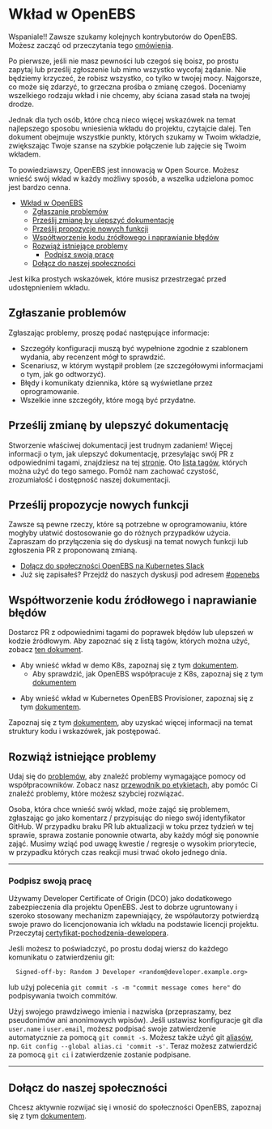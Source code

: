 # Wkład w OpenEBS

Wspaniale!! Zawsze szukamy kolejnych kontrybutorów do OpenEBS. Możesz zacząć od przeczytania tego [omówienia](./contrib/design/README.md).

Po pierwsze, jeśli nie masz pewności lub czegoś się boisz, po prostu zapytaj lub prześlij zgłoszenie lub mimo wszystko wycofaj żądanie. Nie będziemy krzyczeć, że robisz wszystko, co tylko w twojej mocy. Najgorsze, co może się zdarzyć, to grzeczna prośba o zmianę czegoś. Doceniamy wszelkiego rodzaju wkład i nie chcemy, aby ściana zasad stała na twojej drodze.

Jednak dla tych osób, które chcą nieco więcej wskazówek na temat najlepszego sposobu wniesienia wkładu do projektu, czytajcie dalej. Ten dokument obejmuje wszystkie punkty, których szukamy w Twoim wkładzie, zwiększając Twoje szanse na szybkie połączenie lub zajęcie się Twoim wkładem.

To powiedziawszy, OpenEBS jest innowacją w Open Source. Możesz wnieść swój wkład w każdy możliwy sposób, a wszelka udzielona pomoc jest bardzo cenna.

- [Wkład w OpenEBS](#wkład-w-openebs)
  - [Zgłaszanie problemów](#zgłaszanie-problemów)
  - [Prześlij zmianę by ulepszyć dokumentację](#prześlij-zmianę-by-ulepszyć-dokumentację)
  - [Prześlij propozycje nowych funkcji](#prześlij-propozycje-nowych-funkcji)
  - [Współtworzenie kodu źródłowego i naprawianie błędów](#współtworzenie-kodu-źródłowego-i-naprawianie-błędów)
  - [Rozwiąż istniejące problemy](#rozwiąż-istniejące-problemy)
    - [Podpisz swoją pracę](#podpisz-swoją-pracę)
  - [Dołącz do naszej społeczności](#dołącz-do-naszej-społeczności)

Jest kilka prostych wskazówek, które musisz przestrzegać przed udostępnieniem wkładu.

## Zgłaszanie problemów

Zgłaszając problemy, proszę podać następujące informacje:
- Szczegóły konfiguracji muszą być wypełnione zgodnie z szablonem wydania, aby recenzent mógł to sprawdzić.
- Scenariusz, w którym wystąpił problem (ze szczegółowymi informacjami o tym, jak go odtworzyć).
- Błędy i komunikaty dziennika, które są wyświetlane przez oprogramowanie.
- Wszelkie inne szczegóły, które mogą być przydatne.

## Prześlij zmianę by ulepszyć dokumentację

Stworzenie właściwej dokumentacji jest trudnym zadaniem! Więcej informacji o tym, jak ulepszyć dokumentację, przesyłając swój PR z odpowiednimi tagami, znajdziesz na tej [stronie](./contrib/CONTRIBUTING-TO-DEVELOPER-DOC.md). Oto [lista tagów](./contrib/labels-of-issues.md), których można użyć do tego samego. Pomóż nam zachować czystość, zrozumiałość i dostępność naszej dokumentacji.

## Prześlij propozycje nowych funkcji

Zawsze są pewne rzeczy, które są potrzebne w oprogramowaniu, które mogłyby ułatwić dostosowanie go do różnych przypadków użycia. Zapraszam do przyłączenia się do dyskusji na temat nowych funkcji lub zgłoszenia PR z proponowaną zmianą.

- [Dołącz do społeczności OpenEBS na Kubernetes Slack](https://kubernetes.slack.com)
- Już się zapisałeś? Przejdź do naszych dyskusji pod adresem [#openebs](https://kubernetes.slack.com/messages/openebs/)

## Współtworzenie kodu źródłowego i naprawianie błędów

Dostarcz PR z odpowiednimi tagami do poprawek błędów lub ulepszeń w kodzie źródłowym. Aby zapoznać się z listą tagów, których można użyć, zobacz [ten dokument](./contrib/labels-of-issues.md).

* Aby wnieść wkład w demo K8s, zapoznaj się z tym [dokumentem](./contrib/CONTRIBUTING-TO-K8S-DEMO.md).
    - Aby sprawdzić, jak OpenEBS współpracuje z K8s, zapoznaj się z tym [dokumentem](https://openebs.io/docs)
- Aby wnieść wkład w Kubernetes OpenEBS Provisioner, zapoznaj się z tym [dokumentem](./contrib/CONTRIBUTING-TO-KUBERNETES-OPENEBS-PROVISIONER.md).
    
Zapoznaj się z tym [dokumentem](./contrib/design/code-structuring.md), aby uzyskać więcej informacji na temat struktury kodu i wskazówek, jak postępować.

## Rozwiąż istniejące problemy
Udaj się do [problemów](https://github.com/openebs/openebs/issues), aby znaleźć problemy wymagające pomocy od współpracowników. Zobacz nasz [przewodnik po etykietach](./contrib/labels-of-issues.md), aby pomóc Ci znaleźć problemy, które możesz szybciej rozwiązać.

Osoba, która chce wnieść swój wkład, może zająć się problemem, zgłaszając go jako komentarz / przypisując do niego swój identyfikator GitHub. W przypadku braku PR lub aktualizacji w toku przez tydzień w tej sprawie, sprawa zostanie ponownie otwarta, aby każdy mógł się ponownie zająć. Musimy wziąć pod uwagę kwestie / regresje o wysokim priorytecie, w przypadku których czas reakcji musi trwać około jednego dnia.

---
### Podpisz swoją pracę

Używamy Developer Certificate of Origin (DCO) jako dodatkowego zabezpieczenia dla projektu OpenEBS. Jest to dobrze ugruntowany i szeroko stosowany mechanizm zapewniający, że współautorzy potwierdzą swoje prawo do licencjonowania ich wkładu na podstawie licencji projektu. Przeczytaj [certyfikat-pochodzenia-dewelopera](./contribute/developer-certificate-of-origin).

Jeśli możesz to poświadczyć, po prostu dodaj wiersz do każdego komunikatu o zatwierdzeniu git:

````
  Signed-off-by: Random J Developer <random@developer.example.org>
````

lub użyj polecenia `git commit -s -m "commit message comes here"` do podpisywania twoich commitów.

Użyj swojego prawdziwego imienia i nazwiska (przepraszamy, bez pseudonimów ani anonimowych wpisów). Jeśli ustawisz konfiguracje git dla `user.name` i `user.email`, możesz podpisać swoje zatwierdzenie automatycznie za pomocą `git commit -s`. Możesz także użyć git [aliasów](https://git-scm.com/book/en/v2/Git-Basics-Git-Aliases), np. `Git config --global alias.ci 'commit -s'`. Teraz możesz zatwierdzić za pomocą `git ci` i zatwierdzenie zostanie podpisane.

---

## Dołącz do naszej społeczności

Chcesz aktywnie rozwijać się i wnosić do społeczności OpenEBS, zapoznaj się z tym [dokumentem](./community/README.md).